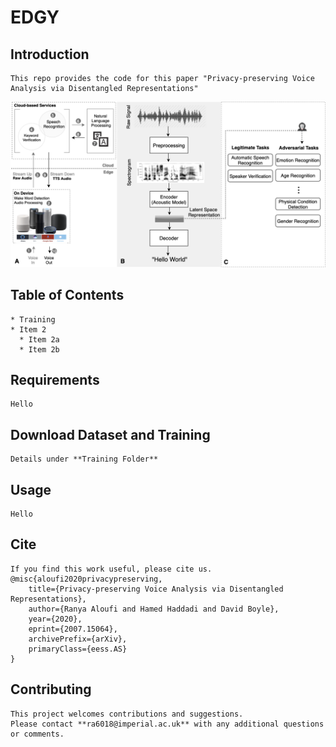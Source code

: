 # EDGY

## Introduction
```
This repo provides the code for this paper "Privacy-preserving Voice Analysis via Disentangled Representations"
```
![GitHub Logo](/images/Potential_Attacks.png)


## Table of Contents
```
* Training
* Item 2
  * Item 2a
  * Item 2b
```

## Requirements
```
Hello
```

## Download Dataset and Training
```
Details under **Training Folder**
```

## Usage
```
Hello
```

## Cite
```
If you find this work useful, please cite us.
@misc{aloufi2020privacypreserving,
    title={Privacy-preserving Voice Analysis via Disentangled Representations},
    author={Ranya Aloufi and Hamed Haddadi and David Boyle},
    year={2020},
    eprint={2007.15064},
    archivePrefix={arXiv},
    primaryClass={eess.AS}
}
```

## Contributing
```
This project welcomes contributions and suggestions. 
Please contact **ra6018@imperial.ac.uk** with any additional questions or comments.
```


